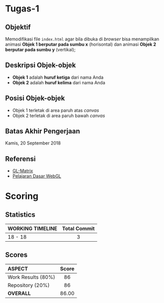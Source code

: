 # Tugas-1
## Objektif
Memodifikasi file `index.html` agar bila dibuka di *browser* bisa menampilkan animasi **Objek 1 berputar pada sumbu x** (horisontal) dan animasi **Objek 2 berputar pada sumbu y** (vertikal);
## Deskripsi Objek-objek
* **Objek 1** adalah **huruf ketiga** dari nama Anda
* **Objek 2** adalah **huruf kelima** dari nama Anda
## Posisi Objek-objek
* Objek 1 terletak di area paruh atas *canvas*
* Objek 2 terletak di area paruh bawah *canvas*
## Batas Akhir Pengerjaan
Kamis, 20 September 2018
## Referensi
* [GL-Matrix](http://glmatrix.net/docs/)
* [Pelajaran Dasar WebGL](http://learningwebgl.com/blog/?page_id=1217)

# Scoring

## Statistics
| WORKING TIMELINE | Total Commit |
| :--------------- | :----------: |
| 18 - 18          | 3            |

## Scores
| ASPECT             | Score |
| :----------------- | :---: |
| Work Results (80%) | 86    |
| Repository (20%)   | 86    |
| **OVERALL**        | 86.00 |
